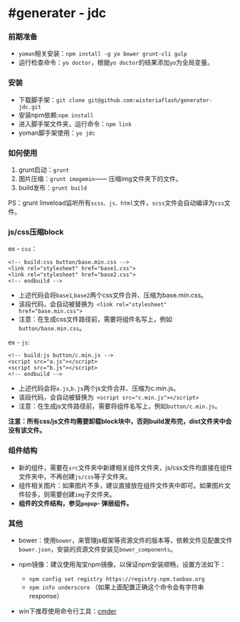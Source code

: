 #generater - jdc
===

### 前期准备
* `yoman`相关安装：`npm install -g yo bower grunt-cli gulp`
* 运行检查命令：`yo doctor`，根据`yo doctor`的结果添加`yo`为全局变量。



### 安装

* 下载脚手架：`git clone git@github.com:wisteriaflash/generator-jdc.git`
* 安装npm依赖:`npm install`
* 进入脚手架文件夹，运行命令：`npm link`
* yoman脚手架使用：`yo jdc`



### 如何使用


1. grunt启动：`grunt`
2. 图片压缩：`grunt imagemin`—— 压缩img文件夹下的文件。
3. build发布：`grunt build`

PS：grunt linveload监听所有`scss、js、html`文件，`scss`文件会自动编译为`css`文件。



### js/css压缩block

ex - `css`：

	<!-- build:css button/base.min.css -->
	<link rel="stylesheet" href="base1.css">
	<link rel="stylesheet" href="base2.css">
	<!-- endbuild -->

* 上述代码会将`base1`,`base2`两个css文件合并、压缩为base.min.css。
* 该段代码，会自动被替换为` <link rel="stylesheet" href="base.min.css">`
* 注意：在生成css文件路径前，需要将组件名写上，例如`button/base.min.css`。


ex - `js`:

	<!-- build:js button/c.min.js -->
 	<script src="a.js"></script>
  	<script src="b.js"></script>
  	<!-- endbuild -->
  
* 上述代码会将`a.js`,`b.js`两个js文件合并、压缩为c.min.js。
* 该段代码，会自动被替换为` <script src="c.min.js"></script>`
* 注意：在生成js文件路径前，需要将组件名写上，例如`button/c.min.js`。

**注意：所有css/js文件均需要卸载block块中，否则build发布完，dist文件夹中会没有该文件。**

### 组件结构
* 新的组件，需要在`src`文件夹中新建相关组件文件夹，js/css文件均直接在组件文件夹中，不再创建`js/css`等子文件夹。
* 组件相关图片：如果图片不多，建议直接放在组件文件夹中即可。如果图片文件较多，则需要创建`img`子文件夹。
* **组件的文件结构，参见`popup`- 弹层组件。**



### 其他

* bower：使用`bower`，来管理js框架等资源文件的版本等，依赖文件见配置文件`bower.json`，安装的资源文件安装见`bower_components`。
* npm镜像：建议使用淘宝npm镜像，以保证npm安装顺畅，设置方法如下：
  * `npm config set registry https://registry.npm.taobao.org`
  * `npm info underscore` （如果上面配置正确这个命令会有字符串response）
 
* win下推荐使用命令行工具：[cmder](http://bliker.github.io/cmder/)